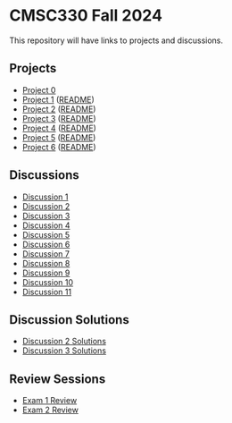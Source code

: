 # CMSC330 Fall 2024

This repository will have links to projects and discussions.

## Projects
  + [Project 0](https://github.com/cmsc330fall24/fall2024/blob/main/projects/project0.md)
  + [Project 1](https://classroom.github.com/a/oe3tUSid) ([README](https://github.com/cmsc330fall24/fall2024/blob/main/projects/project1.md))
  + [Project 2](https://classroom.github.com/a/sqzQqbFw) ([README](https://github.com/cmsc330fall24/fall2024/blob/main/projects/project2.md))  
  + [Project 3](https://classroom.github.com/a/Y66PeaCQ) ([README](https://github.com/cmsc330fall24/fall2024/blob/main/projects/project3.md))
  + [Project 4](https://classroom.github.com/a/PxFtXU-D) ([README](https://github.com/cmsc330fall24/fall2024/blob/main/projects/project4.md))
  + [Project 5](https://classroom.github.com/a/vNwO_BJg) ([README](https://github.com/cmsc330fall24/fall2024/blob/main/projects/project5.md))
  + [Project 6](https://classroom.github.com/a/3EOj9D-y) ([README](https://github.com/cmsc330fall24/fall2024/blob/main/projects/project6.md))


## Discussions
  + [Discussion 1](https://github.com/cmsc330fall24/fall2024/blob/main/discussions/discussion1.md)
  + [Discussion 2](https://github.com/cmsc330fall24/fall2024/blob/main/discussions/discussion2.md)
  + [Discussion 3](https://github.com/cmsc330fall24/fall2024/blob/main/discussions/d3_hof_variants/README.md)
  + [Discussion 4](https://github.com/cmsc330fall24/fall2024/blob/main/discussions/discussion4.md)
  + [Discussion 5](https://github.com/cmsc330fall24/fall2024/blob/main/discussions/d5_nfa_dfa/README.md)
  + [Discussion 6](https://github.com/cmsc330fall24/fall2024/tree/main/discussions/d6_nfa_review_cfg)
  + [Discussion 7](https://github.com/cmsc330fall24/fall2024/tree/main/discussions/d7_parsing)
  + [Discussion 8](https://github.com/cmsc330fall24/fall2024/tree/main/discussions/d8_opsem)
  + [Discussion 9](https://github.com/cmsc330fall24/fall2024/tree/main/discussions/d9_lambda_calc)
  + [Discussion 10](https://github.com/cmsc330fall24/fall2024/tree/main/discussions/d10_garbage_collection)
  + [Discussion 11](https://github.com/cmsc330fall24/fall2024/tree/main/discussions/d11_rust_basics)

## Discussion Solutions
  + [Discussion 2 Solutions](https://github.com/cmsc330fall24/fall2024/blob/main/discussions/discussion2_sol.md)
  + [Discussion 3 Solutions](https://github.com/cmsc330fall24/fall2024/blob/main/discussions/d3_hof_variants/src/exercises_sol.ml)

## Review Sessions
  + [Exam 1 Review](https://github.com/cmsc330fall24/fall2024/tree/main/review1)
  + [Exam 2 Review](https://github.com/cmsc330fall24/fall2024/tree/main/Exam2-Review)
